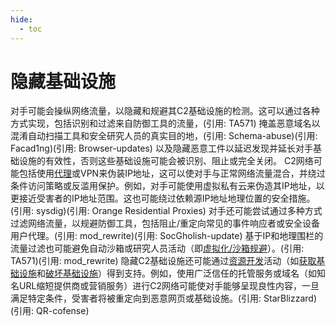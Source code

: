 ```yaml
---
hide:
  - toc
---
```


# 隐藏基础设施

对手可能会操纵网络流量，以隐藏和规避其C2基础设施的检测。这可以通过各种方式实现，包括识别和过滤来自防御工具的流量，(引用: TA571) 掩盖恶意域名以混淆自动扫描工具和安全研究人员的真实目的地，(引用: Schema-abuse)(引用: Facad1ng)(引用: Browser-updates) 以及隐藏恶意工件以延迟发现并延长对手基础设施的有效性，否则这些基础设施可能会被识别、阻止或完全关闭。  C2网络可能包括使用[代理](https://attack.mitre.org/techniques/T1090)或VPN来伪装IP地址，这可以使对手与正常网络流量混合，并绕过条件访问策略或反滥用保护。例如，对手可能使用虚拟私有云来伪造其IP地址，以更接近受害者的IP地址范围。这也可能绕过依赖源IP地址地理位置的安全措施。(引用: sysdig)(引用: Orange Residential Proxies)  对手还可能尝试通过多种方式过滤网络流量，以规避防御工具，包括阻止/重定向常见的事件响应者或安全设备用户代理。(引用: mod_rewrite)(引用: SocGholish-update) 基于IP和地理围栏的流量过滤也可能避免自动沙箱或研究人员活动（即[虚拟化/沙箱规避](https://attack.mitre.org/techniques/T1497)）。(引用: TA571)(引用: mod_rewrite)  隐藏C2基础设施还可能通过[资源开发](https://attack.mitre.org/tactics/TA0042)活动（如[获取基础设施](https://attack.mitre.org/techniques/T1583)和[破坏基础设施](https://attack.mitre.org/techniques/T1584)）得到支持。例如，使用广泛信任的托管服务或域名（如知名URL缩短提供商或营销服务）进行C2网络可能使对手能够呈现良性内容，一旦满足特定条件，受害者将被重定向到恶意网页或基础设施。(引用: StarBlizzard)(引用: QR-cofense)
